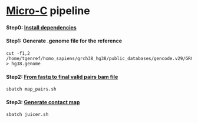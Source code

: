 # [Micro-C](https://micro-c.readthedocs.io/en/latest/index.html) pipeline

#### Step0: [Install dependencies](/Dependencies.md)

#### Step1: Generate .genome file for the reference
```
cut -f1,2 /home/tgenref/homo_sapiens/grch38_hg38/public_databases/gencode.v29/GRCh38.primary_assembly.genome.fa.fai > hg38.genome
```

#### Step2: [From fastq to final valid pairs bam file](https://micro-c.readthedocs.io/en/latest/fastq_to_bam.html)
```
sbatch map_pairs.sh
```

#### Step3: [Generate contact map](https://micro-c.readthedocs.io/en/latest/contact_map.html)
```
sbatch juicer.sh
```
